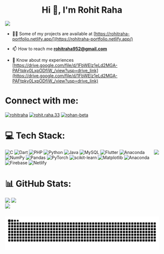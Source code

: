 <h1 align="center">Hi 👋, I'm Rohit Raha</h1>

![](https://github-profile-trophy.vercel.app/?username=Rohan-Beta&theme=radical&no-frame=false&no-bg=true&margin-w=4)

- 👨‍💻 Some of my projects are available at [https://rohitraha-portfolio.netlify.app/](https://rohitraha-portfolio.netlify.app/)

- 📫 How to reach me **rohitraha952@gmail.com**

- 📄 Know about my experiences [https://drive.google.com/file/d/1FbWElz1eLd2MGA-PAFtpky0LxpODfiW_/view?usp=drive_link](https://drive.google.com/file/d/1FbWElz1eLd2MGA-PAFtpky0LxpODfiW_/view?usp=drive_link)

# Connect with me:
<p align="left">
<a href="https://linkedin.com/in/rohitraha" target="blank"><img align="center" src="https://raw.githubusercontent.com/rahuldkjain/github-profile-readme-generator/master/src/images/icons/Social/linked-in-alt.svg" alt="rohitraha" height="30" width="40" /></a>
<a href="https://fb.com/rohit.raha.33" target="blank"><img align="center" src="https://raw.githubusercontent.com/rahuldkjain/github-profile-readme-generator/master/src/images/icons/Social/facebook.svg" alt="rohit.raha.33" height="30" width="40" /></a>
<a href="https://www.leetcode.com/rohan-beta" target="blank"><img align="center" src="https://raw.githubusercontent.com/rahuldkjain/github-profile-readme-generator/master/src/images/icons/Social/leet-code.svg" alt="rohan-beta" height="30" width="40" /></a>
</p>

# 💻 Tech Stack:
<img align="right" height="170" src="https://media3.giphy.com/media/v1.Y2lkPTc5MGI3NjExcTJ0ZmF2aHV5MTBva2RpN2RranluZTBiOWM2a25paGpqdTQwd2MzYiZlcD12MV9pbnRlcm5hbF9naWZfYnlfaWQmY3Q9Zw/RbDKaczqWovIugyJmW/giphy.webp"  />

![C](https://img.shields.io/badge/c-%2300599C.svg?style=for-the-badge&logo=c&logoColor=white) ![Dart](https://img.shields.io/badge/dart-%230175C2.svg?style=for-the-badge&logo=dart&logoColor=white) ![PHP](https://img.shields.io/badge/php-%23777BB4.svg?style=for-the-badge&logo=php&logoColor=white) ![Python](https://img.shields.io/badge/python-3670A0?style=for-the-badge&logo=python&logoColor=ffdd54) ![Java](https://img.shields.io/badge/java-%23ED8B00.svg?style=for-the-badge&logo=openjdk&logoColor=white) ![MySQL](https://img.shields.io/badge/mysql-4479A1.svg?style=for-the-badge&logo=mysql&logoColor=white) ![Flutter](https://img.shields.io/badge/Flutter-%2302569B.svg?style=for-the-badge&logo=Flutter&logoColor=white) ![Anaconda](https://img.shields.io/badge/Anaconda-%2344A833.svg?style=for-the-badge&logo=anaconda&logoColor=white) ![NumPy](https://img.shields.io/badge/numpy-%23013243.svg?style=for-the-badge&logo=numpy&logoColor=white) ![Pandas](https://img.shields.io/badge/pandas-%23150458.svg?style=for-the-badge&logo=pandas&logoColor=white) ![PyTorch](https://img.shields.io/badge/PyTorch-%23EE4C2C.svg?style=for-the-badge&logo=PyTorch&logoColor=white) ![scikit-learn](https://img.shields.io/badge/scikit--learn-%23F7931E.svg?style=for-the-badge&logo=scikit-learn&logoColor=white) ![Matplotlib](https://img.shields.io/badge/Matplotlib-%23ffffff.svg?style=for-the-badge&logo=Matplotlib&logoColor=black) ![Anaconda](https://img.shields.io/badge/Anaconda-%2344A833.svg?style=for-the-badge&logo=anaconda&logoColor=white) ![Firebase](https://img.shields.io/badge/firebase-%23039BE5.svg?style=for-the-badge&logo=firebase) ![Netlify](https://img.shields.io/badge/netlify-%23000000.svg?style=for-the-badge&logo=netlify&logoColor=#00C7B7)


# 📊 GitHub Stats:
![](https://github-readme-streak-stats.herokuapp.com/?user=Rohan-Beta&theme=dark&hide_border=false)
![](https://github-readme-stats.vercel.app/api?username=Rohan-Beta&theme=dark&hide_border=false&include_all_commits=true&count_private=true)<br/>
![](https://github-readme-stats.vercel.app/api/top-langs/?username=Rohan-Beta&theme=dark&hide_border=false&include_all_commits=true&count_private=true)

###
<img src="https://raw.githubusercontent.com/Rohan-Beta/Rohan-Beta/output/snake.svg" alt="Snake animation" />

